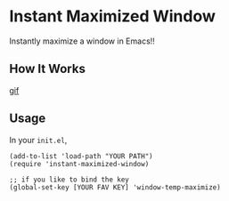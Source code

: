# Instant Maximized Window

Instantly maximize a window in Emacs!!

## How It Works

[gif](./images/emacs-maximize.gif)

## Usage

In your `init.el`,

```elisp
(add-to-list 'load-path "YOUR PATH")
(require 'instant-maximized-window)

;; if you like to bind the key
(global-set-key [YOUR FAV KEY] 'window-temp-maximize)
```

